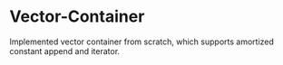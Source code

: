 # Vector-Container
Implemented vector container from scratch, which supports amortized constant append and iterator.
